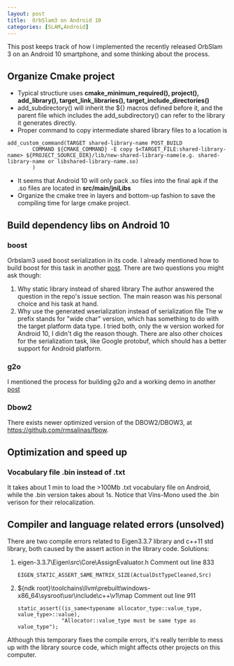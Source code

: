 ```yaml
---
layout: post
title:  OrbSlam3 on Android 10
categories: [SLAM,Android]
---
```


This post keeps track of how I implemented the recently released OrbSlam 3 on an Android 10 smartphone, and some thinking about the process. 

## Organize Cmake project

- Typical structiure uses **cmake_minimum_required(), project(), add_library(), target_link_libraries(), target_include_directories()**
- add_subdirectory() will inherit the ${} macros defined before it, and the parent file which includes the add_subdirectory() can refer to the library it generates directly. 
- Proper command to copy intermediate shared library files to a location is 
```
add_custom_command(TARGET shared-library-name POST_BUILD
        COMMAND ${CMAKE_COMMAND} -E copy $<TARGET_FILE:shared-library-name> ${PROJECT_SOURCE_DIR}/lib/new-shared-library-name(e.g. shared-library-name or libshared-library-name.so) 
        )
```
- It seems that Android 10 will only pack .so files into the final apk if the .so files are located in **src/main/jniLibs**
- Organize the cmake tree in layers and bottom-up fashion to save the compiling time for large cmake project. 


## Build dependency libs on Android 10

### boost 
Orbslam3 used boost serialization in its code. I already mentioned how to build boost for this task in another [post](https://zhaoqunzhong.github.io/boost-for-android/). There are two questions you might ask though: 
1. Why static library instead of shared library
	The author answered the question in the repo's issue section. The main reason was his personal choice and his task at hand. 
2. Why use the generated wserialization instead of serialization file
	The w prefix stands for "wide char" version, which has something to do with the target platform data type. I tried both, only the w version worked for Android 10, I didn't dig the reason though. 
There are also other choices for the serialization task, like Google protobuf, which should has a better support for Android platform.

### g2o
I mentioned the process for building g2o and a working demo in another [post](https://zhaoqunzhong.github.io/g2o-for-android/)

### Dbow2
There exists newer optimized version of the DBOW2/DBOW3, at https://github.com/rmsalinas/fbow. 

## Optimization and speed up 

### Vocabulary file .bin instead of .txt 
It takes about 1 min to load the >100Mb .txt vocabulary file on Android, while the .bin version takes about 1s. Notice that Vins-Mono used the .bin verison for their relocalization. 

## Compiler and language related errors (unsolved)
There are two compile errors related to Eigen3.3.7 library and c++11 std <map> library, both caused by the assert action in the library code. Solutions:
1. eigen-3.3.7\Eigen\src\Core\AssignEvaluator.h
	Comment out line 833 
	```
	EIGEN_STATIC_ASSERT_SAME_MATRIX_SIZE(ActualDstTypeCleaned,Src)
	```
2. ${ndk root}\toolchains\llvm\prebuilt\windows-x86_64\sysroot\usr\include\c++\v1\map
	Comment out line 911
	```
	static_assert((is_same<typename allocator_type::value_type, value_type>::value),
                  "Allocator::value_type must be same type as value_type");
    ```
Although this temporary fixes the compile errors, it's really terrible to mess up with the library source code, which might affects other projects on this computer. 